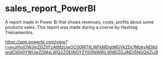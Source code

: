 # sales_report_PowerBI
A report made in Power Bi that shows revenues, costs, profits about some products sales. This report was made during a course by Hashtag Treinamentos.

https://app.powerbi.com/view?r=eyJrIjoiOWJmZGZhYzAtMzUwOC00MTllLWFkMDgtMGVkZDc1MzkyNDlkIiwidCI6IjI0YWUwZGMxLWQ2ZGEtNGY2Yi05NWRjLWM0ZGJiNDI5NGQ4ZiJ9
